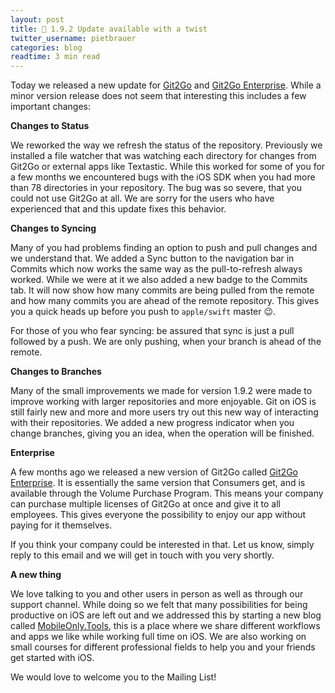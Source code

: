 ```yaml
---
layout: post
title: 🎉 1.9.2 Update available with a twist
twitter_username: pietbrauer
categories: blog
readtime: 3 min read
---
```


Today we released a new update for [Git2Go](https://itunes.apple.com/us/app/git2go-git-client-you-always/id963577401?mt=8) and [Git2Go Enterprise](https://itunes.apple.com/us/app/git2go-enterprise-git-client/id1079716387?ls=1&mt=8). While a minor version release does not seem that interesting this includes a few important changes:

__Changes to Status__

We reworked the way we refresh the status of the repository. Previously we installed a file watcher that was watching each directory for changes from Git2Go or external apps like Textastic. While this worked for some of you for a few months we encountered bugs with the iOS SDK when you had more than 78 directories in your repository. The bug was so severe, that you could not use Git2Go at all. We are sorry for the users who have experienced that and this update fixes this behavior.

__Changes to Syncing__

Many of you had problems finding an option to push and pull changes and we understand that. We added a Sync button to the navigation bar in Commits which now works the same way as the pull-to-refresh always worked. While we were at it we also added a new badge to the Commits tab. It will now show how many commits are being pulled from the remote and how many commits you are ahead of the remote repository. This gives you a quick heads up before you push to `apple/swift` master 😉.

For those of you who fear syncing: be assured that sync is just a pull followed by a push. We are only pushing, when your branch is ahead of the remote.

__Changes to Branches__

Many of the small improvements we made for version 1.9.2 were made to improve working with larger repositories and more enjoyable. Git on iOS is still fairly new and more and more users try out this new way of interacting with their repositories. We added a new progress indicator when you change branches, giving you an idea, when the operation will be finished.

__Enterprise__

A few months ago we released a new version of Git2Go called [Git2Go Enterprise](http://git2go.com/enterprise.html). It is essentially the same version that Consumers get, and is available through the Volume Purchase Program. This means your company can purchase multiple licenses of Git2Go at once and give it to all employees. This gives everyone the possibility to enjoy our app without paying for it themselves.

If you think your company could be interested in that. Let us know, simply reply to this email and we will get in touch with you very shortly.

__A new thing__

We love talking to you and other users in person as well as through our support channel. While doing so we felt that many possibilities for being productive on iOS are left out and we addressed this by starting a new blog called [MobileOnly.Tools](http://mobileonly.tools), this is a place where we share different workflows and apps we like while working full time on iOS. We are also working on small courses for different professional fields to help you and your friends get started with iOS.

We would love to welcome you to the Mailing List!
